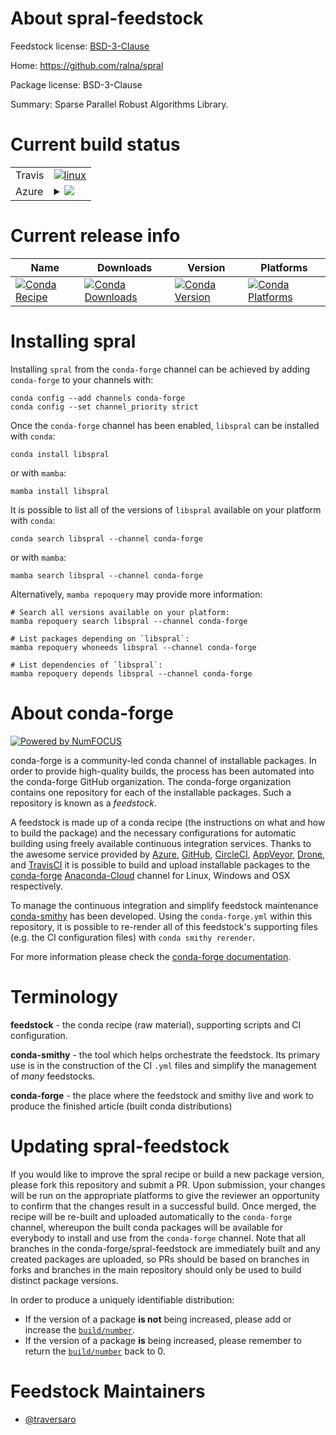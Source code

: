 About spral-feedstock
=====================

Feedstock license: [BSD-3-Clause](https://github.com/conda-forge/spral-feedstock/blob/main/LICENSE.txt)

Home: https://github.com/ralna/spral

Package license: BSD-3-Clause

Summary: Sparse Parallel Robust Algorithms Library.

Current build status
====================


<table><tr>
    <td>Travis</td>
    <td>
      <a href="https://app.travis-ci.com/conda-forge/spral-feedstock">
        <img alt="linux" src="https://img.shields.io/travis/com/conda-forge/spral-feedstock/main.svg?label=Linux">
      </a>
    </td>
  </tr>
    
  <tr>
    <td>Azure</td>
    <td>
      <details>
        <summary>
          <a href="https://dev.azure.com/conda-forge/feedstock-builds/_build/latest?definitionId=20130&branchName=main">
            <img src="https://dev.azure.com/conda-forge/feedstock-builds/_apis/build/status/spral-feedstock?branchName=main">
          </a>
        </summary>
        <table>
          <thead><tr><th>Variant</th><th>Status</th></tr></thead>
          <tbody><tr>
              <td>linux_64</td>
              <td>
                <a href="https://dev.azure.com/conda-forge/feedstock-builds/_build/latest?definitionId=20130&branchName=main">
                  <img src="https://dev.azure.com/conda-forge/feedstock-builds/_apis/build/status/spral-feedstock?branchName=main&jobName=linux&configuration=linux%20linux_64_" alt="variant">
                </a>
              </td>
            </tr><tr>
              <td>linux_aarch64</td>
              <td>
                <a href="https://dev.azure.com/conda-forge/feedstock-builds/_build/latest?definitionId=20130&branchName=main">
                  <img src="https://dev.azure.com/conda-forge/feedstock-builds/_apis/build/status/spral-feedstock?branchName=main&jobName=linux&configuration=linux%20linux_aarch64_" alt="variant">
                </a>
              </td>
            </tr><tr>
              <td>linux_ppc64le</td>
              <td>
                <a href="https://dev.azure.com/conda-forge/feedstock-builds/_build/latest?definitionId=20130&branchName=main">
                  <img src="https://dev.azure.com/conda-forge/feedstock-builds/_apis/build/status/spral-feedstock?branchName=main&jobName=linux&configuration=linux%20linux_ppc64le_" alt="variant">
                </a>
              </td>
            </tr>
          </tbody>
        </table>
      </details>
    </td>
  </tr>
</table>

Current release info
====================

| Name | Downloads | Version | Platforms |
| --- | --- | --- | --- |
| [![Conda Recipe](https://img.shields.io/badge/recipe-libspral-green.svg)](https://anaconda.org/conda-forge/libspral) | [![Conda Downloads](https://img.shields.io/conda/dn/conda-forge/libspral.svg)](https://anaconda.org/conda-forge/libspral) | [![Conda Version](https://img.shields.io/conda/vn/conda-forge/libspral.svg)](https://anaconda.org/conda-forge/libspral) | [![Conda Platforms](https://img.shields.io/conda/pn/conda-forge/libspral.svg)](https://anaconda.org/conda-forge/libspral) |

Installing spral
================

Installing `spral` from the `conda-forge` channel can be achieved by adding `conda-forge` to your channels with:

```
conda config --add channels conda-forge
conda config --set channel_priority strict
```

Once the `conda-forge` channel has been enabled, `libspral` can be installed with `conda`:

```
conda install libspral
```

or with `mamba`:

```
mamba install libspral
```

It is possible to list all of the versions of `libspral` available on your platform with `conda`:

```
conda search libspral --channel conda-forge
```

or with `mamba`:

```
mamba search libspral --channel conda-forge
```

Alternatively, `mamba repoquery` may provide more information:

```
# Search all versions available on your platform:
mamba repoquery search libspral --channel conda-forge

# List packages depending on `libspral`:
mamba repoquery whoneeds libspral --channel conda-forge

# List dependencies of `libspral`:
mamba repoquery depends libspral --channel conda-forge
```


About conda-forge
=================

[![Powered by
NumFOCUS](https://img.shields.io/badge/powered%20by-NumFOCUS-orange.svg?style=flat&colorA=E1523D&colorB=007D8A)](https://numfocus.org)

conda-forge is a community-led conda channel of installable packages.
In order to provide high-quality builds, the process has been automated into the
conda-forge GitHub organization. The conda-forge organization contains one repository
for each of the installable packages. Such a repository is known as a *feedstock*.

A feedstock is made up of a conda recipe (the instructions on what and how to build
the package) and the necessary configurations for automatic building using freely
available continuous integration services. Thanks to the awesome service provided by
[Azure](https://azure.microsoft.com/en-us/services/devops/), [GitHub](https://github.com/),
[CircleCI](https://circleci.com/), [AppVeyor](https://www.appveyor.com/),
[Drone](https://cloud.drone.io/welcome), and [TravisCI](https://travis-ci.com/)
it is possible to build and upload installable packages to the
[conda-forge](https://anaconda.org/conda-forge) [Anaconda-Cloud](https://anaconda.org/)
channel for Linux, Windows and OSX respectively.

To manage the continuous integration and simplify feedstock maintenance
[conda-smithy](https://github.com/conda-forge/conda-smithy) has been developed.
Using the ``conda-forge.yml`` within this repository, it is possible to re-render all of
this feedstock's supporting files (e.g. the CI configuration files) with ``conda smithy rerender``.

For more information please check the [conda-forge documentation](https://conda-forge.org/docs/).

Terminology
===========

**feedstock** - the conda recipe (raw material), supporting scripts and CI configuration.

**conda-smithy** - the tool which helps orchestrate the feedstock.
                   Its primary use is in the construction of the CI ``.yml`` files
                   and simplify the management of *many* feedstocks.

**conda-forge** - the place where the feedstock and smithy live and work to
                  produce the finished article (built conda distributions)


Updating spral-feedstock
========================

If you would like to improve the spral recipe or build a new
package version, please fork this repository and submit a PR. Upon submission,
your changes will be run on the appropriate platforms to give the reviewer an
opportunity to confirm that the changes result in a successful build. Once
merged, the recipe will be re-built and uploaded automatically to the
`conda-forge` channel, whereupon the built conda packages will be available for
everybody to install and use from the `conda-forge` channel.
Note that all branches in the conda-forge/spral-feedstock are
immediately built and any created packages are uploaded, so PRs should be based
on branches in forks and branches in the main repository should only be used to
build distinct package versions.

In order to produce a uniquely identifiable distribution:
 * If the version of a package **is not** being increased, please add or increase
   the [``build/number``](https://docs.conda.io/projects/conda-build/en/latest/resources/define-metadata.html#build-number-and-string).
 * If the version of a package **is** being increased, please remember to return
   the [``build/number``](https://docs.conda.io/projects/conda-build/en/latest/resources/define-metadata.html#build-number-and-string)
   back to 0.

Feedstock Maintainers
=====================

* [@traversaro](https://github.com/traversaro/)

